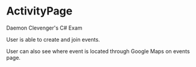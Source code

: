 # ActivityPage
Daemon Clevenger's C# Exam

User is able to create and join events.

User can also see where event is located through Google Maps on events page.
